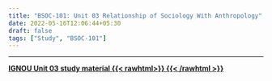 ```yaml
---
title: "BSOC-101: Unit 03 Relationship of Sociology With Anthropology"
date: 2022-05-16T12:06:44+05:30
draft: false
tags: ["Study", "BSOC-101"]
---
```


----

[**IGNOU Unit 03 study material {{< rawhtml>}}
<ion-icon name="download-outline"></ion-icon>
{{< /rawhtml >}}**](https://drive.google.com/file/d/18miIqNkl4Y1nf_UUCWAc4itpA0Mad5NA/view?usp=sharing)


